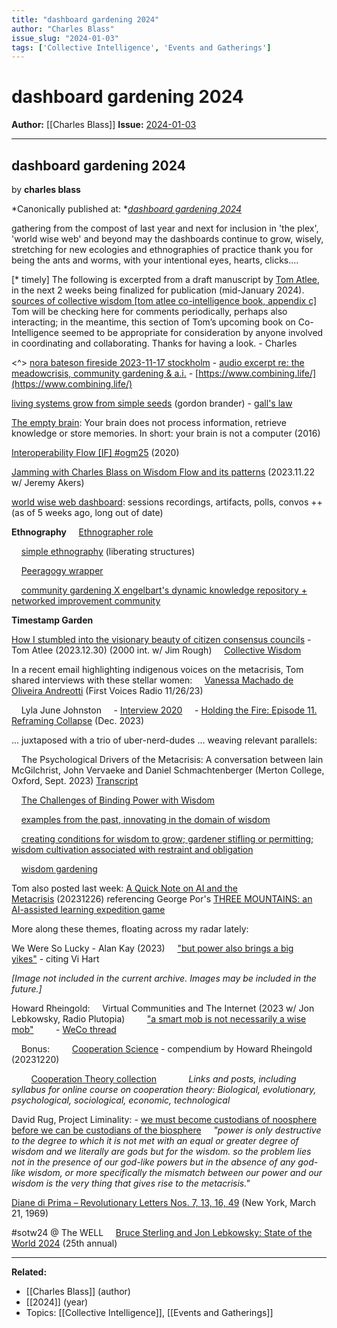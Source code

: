 ```yaml
---
title: "dashboard gardening 2024"
author: "Charles Blass"
issue_slug: "2024-01-03"
tags: ['Collective Intelligence', 'Events and Gatherings']
---
```


# dashboard gardening 2024

**Author:** [[Charles Blass]]
**Issue:** [2024-01-03](https://plex.collectivesensecommons.org/2024-01-03/)

---

## dashboard gardening 2024
by **charles blass**

*Canonically published at: *[*dashboard gardening 2024*](https://weco.io/p/7199)

gathering from the compost of last year and next
for inclusion in 'the plex', 'world wise web' and beyond
may the dashboards continue to grow, wisely, stretching for new ecologies and ethnographies of practice
thank you for being the ants and worms, with your intentional eyes, hearts, clicks....

[* timely]
The following is excerpted from a draft manuscript by [Tom Atlee](https://www.co-intelligence.institute/tom-atlee), in the next 2 weeks being finalized for publication (mid-January 2024).
[sources of collective wisdom [tom atlee co-intelligence book, appendix c]](https://docs.google.com/document/d/19lGrhbvFTszKe55onb0Uyngs-xPDNXhmGYj0mwuflZ4/edit)
Tom will be checking here for comments periodically, perhaps also interacting; in the meantime, this section of Tom’s upcoming book on Co-Intelligence seemed to be appropriate for consideration by anyone involved in coordinating and collaborating.
Thanks for having a look. - Charles

<^>
[nora bateson fireside 2023-11-17 stockholm](https://nav.confetti.events/combining)
- [audio excerpt re: the meadowcrisis, community gardening & a.i.](https://drive.google.com/file/d/1hV3Ijp03a2Hw5exhWfl6iDZ3XOFGz3zl/view?usp=drivesdk)
- [https://www.combining.life/](https://www.combining.life/)

[living systems grow from simple seeds](https://subconscious.substack.com/p/simple-seeds) (gordon brander)
- [gall's law](http://principles-wiki.net/principles:gall_s_law)

[The empty brain](https://aeon.co/essays/your-brain-does-not-process-information-and-it-is-not-a-computer): Your brain does not process information, retrieve knowledge or store memories. In short: your brain is not a computer (2016)

[Interoperability Flow [IF] #ogm25](https://youtu.be/eV_jokeDaZ4) (2020)

[Jamming with Charles Blass on Wisdom Flow and its patterns](https://weco.io/p/6917) (2023.11.22 w/ Jeremy Akers)

[world wise web dashboard](https://weco.io/p/6927): sessions recordings, artifacts, polls, convos ++
(as of 5 weeks ago, long out of date)

**Ethnography**
    [Ethnographer role](https://weco.io/p/7005)

    [simple ethnography](https://www.liberatingstructures.com/28-simple-ethnography/) (liberating structures)

    [Peeragogy wrapper](https://peeragogy.org/wrapper)

    [community gardening X engelbart's dynamic knowledge repository + networked improvement community](http://bit.ly/wisdom-garden-summit-20221101)

**Timestamp Garden**

[How I stumbled into the visionary beauty of citizen consensus councils](https://tomatleeblog.com/archives/175328845) - Tom Atlee (2023.12.30)
(2000 int. w/ Jim Rough)
    [Collective Wisdom](https://youtu.be/DKU40W2-o38?t=1482&si=MxOUczQXJSe7_3_t)

In a recent email highlighting indigenous voices on the metacrisis, Tom shared interviews with these stellar women:
    [Vanessa Machado de Oliveira Andreotti](https://pca.st/13q1e5t1#) (First Voices Radio 11/26/23)

    Lyla June Johnston
    - [Interview 2020](https://www.youtube.com/watch?v=kwzkLNFBm48)
    - [Holding the Fire: Episode 11. Reframing Collapse](https://www.resilience.org/stories/2023-12-12/holding-the-fire-episode-11-lyla-june-johnston/) (Dec. 2023)

... juxtaposed with a trio of uber-nerd-dudes ... weaving relevant parallels:

    The Psychological Drivers of the Metacrisis: A conversation between Iain McGilchrist, John Vervaeke and Daniel Schmachtenberger (Merton College, Oxford, Sept. 2023)
[Transcript](https://consilienceproject.org/wp-content/uploads/2023/12/TRANSCRIPT_-The-Psychological-Drivers-of-the-Metacrisis.pdf)

    [The Challenges of Binding Power with Wisdom](https://www.youtube.com/watch?v=-6V0qmDZ2gg&t=4095s)

    [examples from the past, innovating in the domain of wisdom](https://youtu.be/-6V0qmDZ2gg?si=Q3KrlyPt_YBxBNBl&t=7511)

    [creating conditions for wisdom to grow; gardener stifling or permitting; wisdom cultivation associated with restraint and obligation](https://youtu.be/-6V0qmDZ2gg?si=wP_EoPvI9QyA6KCU&t=9519)

    [wisdom gardening](https://youtu.be/-6V0qmDZ2gg?si=beR8lfHwp6n4D9UY&t=10584)

Tom also posted last week:
[A Quick Note on AI and the Metacrisis](https://www.tomatleeblog.com/archives/175328840) (20231226)
referencing George Por's [THREE MOUNTAINS: an AI-assisted learning expedition game](https://medium.com/participatory-ai/three-mountains-1ac1a89f741a)

More along these themes, floating across my radar lately:

We Were So Lucky - Alan Kay (2023)
    ["but power also brings a big yikes"](https://youtu.be/ktPCH_p80e4?si=i_ZYvluvU_-KxPNW&t=1472) - citing Vi Hart

*[Image not included in the current archive. Images may be included in the future.]*

Howard Rheingold:
    Virtual Communities and The Internet (2023 w/ Jon Lebkowsky, Radio Plutopia)
        ["a smart mob is not necessarily a wise mob"](https://youtu.be/Yt28NjKHV28?si=xSSNBU3XSLVhOisM&t=1853)
        - [WeCo thread](https://weco.io/p/7173)

    Bonus:
        [Cooperation Science](https://www.patreon.com/posts/94963412) - compendium by Howard Rheingold (20231220)

        [Cooperation Theory collection](https://www.patreon.com/collection/222756?view=expanded)
            *Links and posts, including syllabus for online course on cooperation theory: Biological, evolutionary, psychological, sociological, economic, technological*

David Rug, Project Liminality:
- [we must become custodians of noosphere before we can be custodians of the biosphere](https://youtu.be/125ihqgmicY?si=u_SqL_FobdvWx-fD&t=96)
    *"power is only destructive to the degree to which it is not met with an equal or greater degree of wisdom and we literally are gods but for the wisdom. so the problem lies not in the presence of our god-like powers but in the absence of any god-like wisdom, or more specifically the mismatch between our power and our wisdom is the very thing that gives rise to the metacrisis."*

[Diane di Prima – Revolutionary Letters Nos. 7, 13, 16, 49](https://www.youtube.com/watch?v=_21D3TE7YQk&t=115s) (New York, March 21, 1969)

#sotw24 @ The WELL
    [Bruce Sterling and Jon Lebkowsky: State of the World 2024](https://people.well.com/conf/inkwell.vue/topics/540/Bruce-Sterling-and-Jon-Lebkowsky-page01.html) (25th annual)

---

**Related:**
- [[Charles Blass]] (author)
- [[2024]] (year)
- Topics: [[Collective Intelligence]], [[Events and Gatherings]]

